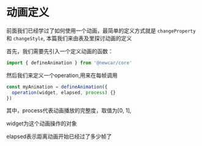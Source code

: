 # 动画定义

前面我们已经学过了如何使用一个动画，最简单的定义方式就是 `changeProperty` 和 `changeStyle`, 本篇我们来由表及里探讨动画的定义

首先，我们需要先引入一个定义动画的函数：

```typescript
import { defineAnimation } from '@newcar/core'
```

然后我们来定义一个operation,用来在每帧调用

```typescript
const myAnimation = defineAnimation({
  operation(widget, elapsed, process) {}
})
```

其中，process代表动画播放的完整度，取值为[0, 1],

widget为这个动画操作的对象

elapsed表示距离动画开始已经过了多少帧了
